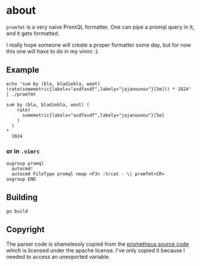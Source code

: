 # about

`promfmt` is a very naive PromQL formatter. One can pipe a promql query in it, and
it gets formatted.


I really hope someone will create a proper formatter some day, but for now this
one will have to do in my vimrc :).

## Example

```
echo 'sum by (bla, bladiebla, woot) (rate(somemetric{labelx="asdfasdf",labely="jajanounou"}[5m])) * 1024' | ./promfmt

sum by (bla, bladiebla, woot) (
    rate(
      somemetric{labelx="asdfasdf",labely="jajanounou"}[5m]
    )
  )
*
  1024
```

### or in `.vimrc`
```vimrc
augroup promql
  autocmd!
  autocmd FileType promql nmap <F3> :%!cat - \| promfmt<CR>
augroup END 
```

## Building

```
go build
```

## Copyright

The parser code is shamelessly copied from the [prometheus source code](https://github.com/prometheus/prometheus) which
is licensed under the apache license. I've only copied it because I needed
to access an unexported variable.



